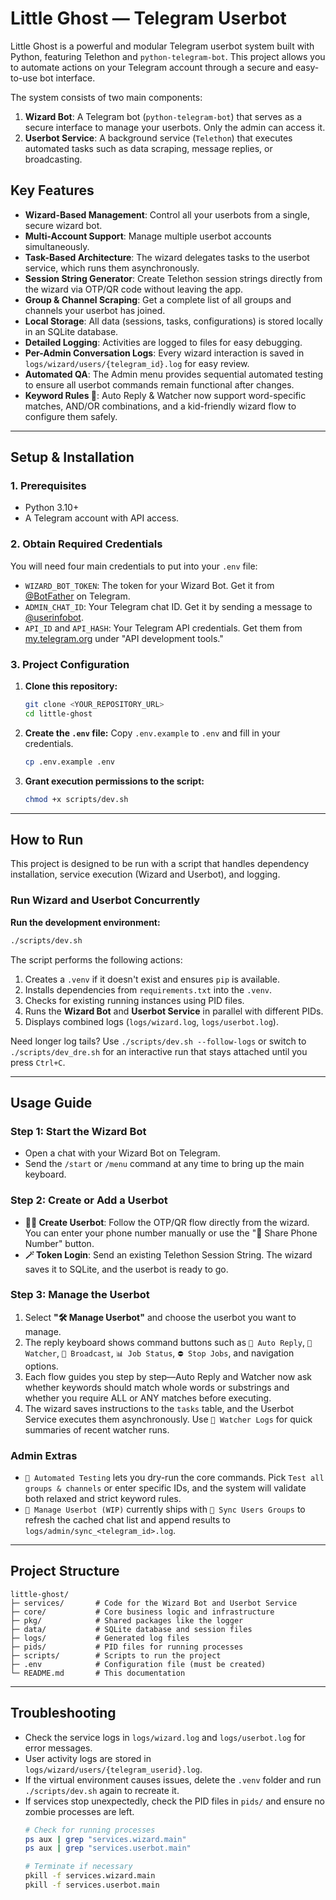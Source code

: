 # Little Ghost — Telegram Userbot

Little Ghost is a powerful and modular Telegram userbot system built with Python, featuring Telethon and `python-telegram-bot`. This project allows you to automate actions on your Telegram account through a secure and easy-to-use bot interface.

The system consists of two main components:
1.  **Wizard Bot**: A Telegram bot (`python-telegram-bot`) that serves as a secure interface to manage your userbots. Only the admin can access it.
2.  **Userbot Service**: A background service (`Telethon`) that executes automated tasks such as data scraping, message replies, or broadcasting.

## Key Features
- **Wizard-Based Management**: Control all your userbots from a single, secure wizard bot.
- **Multi-Account Support**: Manage multiple userbot accounts simultaneously.
- **Task-Based Architecture**: The wizard delegates tasks to the userbot service, which runs them asynchronously.
- **Session String Generator**: Create Telethon session strings directly from the wizard via OTP/QR code without leaving the app.
- **Group & Channel Scraping**: Get a complete list of all groups and channels your userbot has joined.
- **Local Storage**: All data (sessions, tasks, configurations) is stored locally in an SQLite database.
- **Detailed Logging**: Activities are logged to files for easy debugging.
- **Per-Admin Conversation Logs**: Every wizard interaction is saved in `logs/wizard/users/{telegram_id}.log` for easy review.
- **Automated QA**: The Admin menu provides sequential automated testing to ensure all userbot commands remain functional after changes.
- **Keyword Rules 🎯**: Auto Reply & Watcher now support word-specific matches, AND/OR combinations, and a kid-friendly wizard flow to configure them safely.

---

## Setup & Installation

### 1. Prerequisites
- Python 3.10+
- A Telegram account with API access.

### 2. Obtain Required Credentials

You will need four main credentials to put into your `.env` file:

- `WIZARD_BOT_TOKEN`: The token for your Wizard Bot. Get it from [@BotFather](https://t.me/BotFather) on Telegram.
- `ADMIN_CHAT_ID`: Your Telegram chat ID. Get it by sending a message to [@userinfobot](https://t.me/userinfobot).
- `API_ID` and `API_HASH`: Your Telegram API credentials. Get them from [my.telegram.org](https://my.telegram.org) under "API development tools."

### 3. Project Configuration

1. **Clone this repository:**
   ```bash
   git clone <YOUR_REPOSITORY_URL>
   cd little-ghost
   ```

2. **Create the `.env` file:**
   Copy `.env.example` to `.env` and fill in your credentials.
   ```bash
   cp .env.example .env
   ```

3. **Grant execution permissions to the script:**
   ```bash
   chmod +x scripts/dev.sh
   ```

---

## How to Run

This project is designed to be run with a script that handles dependency installation, service execution (Wizard and Userbot), and logging.

### Run Wizard and Userbot Concurrently

**Run the development environment:**
```bash
./scripts/dev.sh
```

The script performs the following actions:
1. Creates a `.venv` if it doesn't exist and ensures `pip` is available.
2. Installs dependencies from `requirements.txt` into the `.venv`.
3. Checks for existing running instances using PID files.
4. Runs the **Wizard Bot** and **Userbot Service** in parallel with different PIDs.
5. Displays combined logs (`logs/wizard.log`, `logs/userbot.log`).

Need longer log tails? Use `./scripts/dev.sh --follow-logs` or switch to `./scripts/dev_dre.sh` for an interactive run that stays attached until you press `Ctrl+C`.

---

## Usage Guide

### Step 1: Start the Wizard Bot
- Open a chat with your Wizard Bot on Telegram.
- Send the `/start` or `/menu` command at any time to bring up the main keyboard.

### Step 2: Create or Add a Userbot
- **🧙‍♂️ Create Userbot**: Follow the OTP/QR flow directly from the wizard. You can enter your phone number manually or use the "📱 Share Phone Number" button.
- **🪄 Token Login**: Send an existing Telethon Session String. The wizard saves it to SQLite, and the userbot is ready to go.

### Step 3: Manage the Userbot
1. Select **"🛠️ Manage Userbot"** and choose the userbot you want to manage.
2. The reply keyboard shows command buttons such as `🤖 Auto Reply`, `👀 Watcher`, `📢 Broadcast`, `📊 Job Status`, `⛔ Stop Jobs`, and navigation options.
3. Each flow guides you step by step—Auto Reply and Watcher now ask whether keywords should match whole words or substrings and whether you require ALL or ANY matches before executing.
4. The wizard saves instructions to the `tasks` table, and the Userbot Service executes them asynchronously. Use `📜 Watcher Logs` for quick summaries of recent watcher runs.

### Admin Extras
- `🧪 Automated Testing` lets you dry-run the core commands. Pick `Test all groups & channels` or enter specific IDs, and the system will validate both relaxed and strict keyword rules.
- `👷 Manage Userbot (WIP)` currently ships with `📂 Sync Users Groups` to refresh the cached chat list and append results to `logs/admin/sync_<telegram_id>.log`.

---

## Project Structure
```
little-ghost/
├─ services/       # Code for the Wizard Bot and Userbot Service
├─ core/           # Core business logic and infrastructure
├─ pkg/            # Shared packages like the logger
├─ data/           # SQLite database and session files
├─ logs/           # Generated log files
├─ pids/           # PID files for running processes
├─ scripts/        # Scripts to run the project
├─ .env            # Configuration file (must be created)
└─ README.md       # This documentation
```

---

## Troubleshooting

- Check the service logs in `logs/wizard.log` and `logs/userbot.log` for error messages.
- User activity logs are stored in `logs/wizard/users/{telegram_userid}.log`.
- If the virtual environment causes issues, delete the `.venv` folder and run `./scripts/dev.sh` again to recreate it.
- If services stop unexpectedly, check the PID files in `pids/` and ensure no zombie processes are left.
  ```bash
  # Check for running processes
  ps aux | grep "services.wizard.main"
  ps aux | grep "services.userbot.main"

  # Terminate if necessary
  pkill -f services.wizard.main
  pkill -f services.userbot.main
  ```
